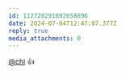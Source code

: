 ```yaml
---
id: 112728291892658896
date: 2024-07-04T12:47:07.377Z
reply: true
media_attachments: 0
---
```


[@chi](https://miantiao.me/users/chi) 👍


